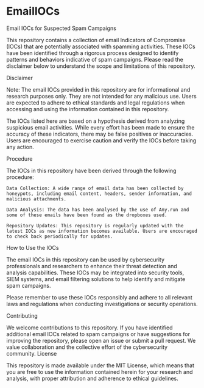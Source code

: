 # EmailIOCs

Email IOCs for Suspected Spam Campaigns

This repository contains a collection of email Indicators of Compromise (IOCs) that are potentially associated with spamming activities. These IOCs have been identified through a rigorous process designed to identify patterns and behaviors indicative of spam campaigns. Please read the disclaimer below to understand the scope and limitations of this repository.

Disclaimer

Note: The email IOCs provided in this repository are for informational and research purposes only. They are not intended for any malicious use. Users are expected to adhere to ethical standards and legal regulations when accessing and using the information contained in this repository.

The IOCs listed here are based on a hypothesis derived from analyzing suspicious email activities. While every effort has been made to ensure the accuracy of these indicators, there may be false positives or inaccuracies. Users are encouraged to exercise caution and verify the IOCs before taking any action.

Procedure

The IOCs in this repository have been derived through the following procedure:

    Data Collection: A wide range of email data has been collected by honeypots, including email content, headers, sender information, and malicious attachments.

    Data Analysis: The data has been analysed by the use of Any.run and some of these emails have been found as the dropboxes used.

    Repository Updates: This repository is regularly updated with the latest IOCs as new information becomes available. Users are encouraged to check back periodically for updates.

How to Use the IOCs

The email IOCs in this repository can be used by cybersecurity professionals and researchers to enhance their threat detection and analysis capabilities. These IOCs may be integrated into security tools, SIEM systems, and email filtering solutions to help identify and mitigate spam campaigns.

Please remember to use these IOCs responsibly and adhere to all relevant laws and regulations when conducting investigations or security operations.

Contributing

We welcome contributions to this repository. If you have identified additional email IOCs related to spam campaigns or have suggestions for improving the repository, please open an issue or submit a pull request. We value collaboration and the collective effort of the cybersecurity community.
License

This repository is made available under the MIT License, which means that you are free to use the information contained herein for your research and analysis, with proper attribution and adherence to ethical guidelines.
